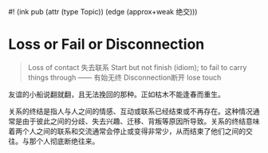 #! (ink pub (attr (type Topic)) (edge (approx+weak 绝交)))

# Loss or Fail or Disconnection

> Loss of contact 失去联系
> Start but not finish (idiom); to fail to carry things through —— 有始无终
> Disconnection断开
> lose touch

友谊的小船说翻就翻，且无法挽回的那种。正如枯木不能逢春而重生。

关系的终结是指人与人之间的情感、互动或联系已经结束或不再存在。这种情况通常是由于彼此之间的分歧、失去兴趣、迁移、背叛等原因所导致。关系的终结意味着两个人之间的联系和交流通常会停止或变得非常少，从而结束了他们之间的交往。与那个人彻底断绝往来。

